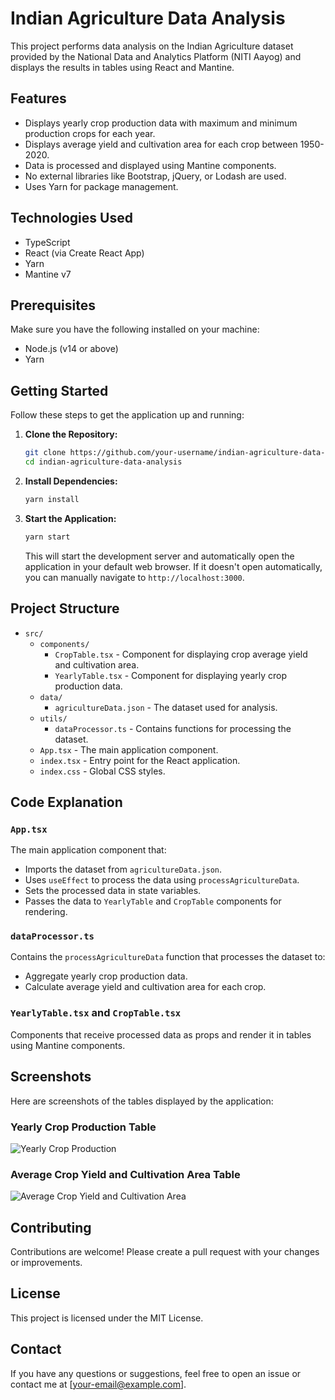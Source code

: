 # Indian Agriculture Data Analysis

This project performs data analysis on the Indian Agriculture dataset provided by the National Data and Analytics Platform (NITI Aayog) and displays the results in tables using React and Mantine.

## Features

- Displays yearly crop production data with maximum and minimum production crops for each year.
- Displays average yield and cultivation area for each crop between 1950-2020.
- Data is processed and displayed using Mantine components.
- No external libraries like Bootstrap, jQuery, or Lodash are used.
- Uses Yarn for package management.

## Technologies Used

- TypeScript
- React (via Create React App)
- Yarn
- Mantine v7

## Prerequisites

Make sure you have the following installed on your machine:

- Node.js (v14 or above)
- Yarn

## Getting Started

Follow these steps to get the application up and running:

1. **Clone the Repository:**

    ```bash
    git clone https://github.com/your-username/indian-agriculture-data-analysis.git
    cd indian-agriculture-data-analysis
    ```

2. **Install Dependencies:**

    ```bash
    yarn install
    ```

3. **Start the Application:**

    ```bash
    yarn start
    ```

    This will start the development server and automatically open the application in your default web browser. If it doesn't open automatically, you can manually navigate to `http://localhost:3000`.

## Project Structure

- `src/`
  - `components/`
    - `CropTable.tsx` - Component for displaying crop average yield and cultivation area.
    - `YearlyTable.tsx` - Component for displaying yearly crop production data.
  - `data/`
    - `agricultureData.json` - The dataset used for analysis.
  - `utils/`
    - `dataProcessor.ts` - Contains functions for processing the dataset.
  - `App.tsx` - The main application component.
  - `index.tsx` - Entry point for the React application.
  - `index.css` - Global CSS styles.

## Code Explanation

### `App.tsx`

The main application component that:

- Imports the dataset from `agricultureData.json`.
- Uses `useEffect` to process the data using `processAgricultureData`.
- Sets the processed data in state variables.
- Passes the data to `YearlyTable` and `CropTable` components for rendering.

### `dataProcessor.ts`

Contains the `processAgricultureData` function that processes the dataset to:

- Aggregate yearly crop production data.
- Calculate average yield and cultivation area for each crop.

### `YearlyTable.tsx` and `CropTable.tsx`

Components that receive processed data as props and render it in tables using Mantine components.

## Screenshots

Here are screenshots of the tables displayed by the application:

### Yearly Crop Production Table

![Yearly Crop Production](screenshots/yearly_crop_production.png)

### Average Crop Yield and Cultivation Area Table

![Average Crop Yield and Cultivation Area](screenshots/average_crop_yield_and_area.png)

## Contributing

Contributions are welcome! Please create a pull request with your changes or improvements.

## License

This project is licensed under the MIT License.

## Contact

If you have any questions or suggestions, feel free to open an issue or contact me at [your-email@example.com].
